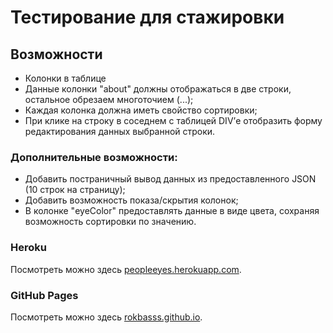 # Тестирование для стажировки
## Возможности
- Колонки в таблице
- Данные колонки "about" должны отображаться в две строки, остальное обрезаем многоточием (...);
- Каждая колонка должна иметь свойство сортировки;
- При клике на строку в соседнем с таблицей DIV’е отобразить форму редактирования данных выбранной строки.

### Дополнительные возможности:
- Добавить постраничный вывод данных из предоставленного JSON (10 строк на страницу);
- Добавить возможность показа/скрытия колонок;
- В колонке "eyeColor" предоставлять данные в виде цвета, сохраняя возможность сортировки по значению.

### Heroku
Посмотреть можно здесь [peopleeyes.herokuapp.com](https://peopleeyes.herokuapp.com/).

### GitHub Pages
Посмотреть можно здесь [rokbasss.github.io](https://rokbasss.github.io/).
